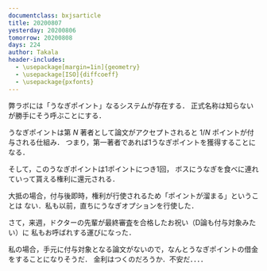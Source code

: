 ```yaml
---
documentclass: bxjsarticle
title: 20200807
yesterday: 20200806
tomorrow: 20200808
days: 224
author: Takala
header-includes:
  - \usepackage[margin=1in]{geometry}
  - \usepackage[ISO]{diffcoeff}
  - \usepackage{pxfonts}
---
```



弊ラボには「うなぎポイント」なるシステムが存在する．
正式名称は知らないが勝手にそう呼ぶことにする．


うなぎポイントは第 $N$ 著者として論文がアクセプトされると $1/N$ ポイントが付与される仕組み．
つまり，第一著者であれば1うなぎポイントを獲得することになる．


そして，このうなぎポイントは1ポイントにつき1回，
ボスにうなぎを食べに連れていって貰える権利に還元される．


大抵の場合，付与後即時，権利が行使されるため「ポイントが溜まる」ということは
ない．私も以前，直ちにうなぎオプションを行使した．


さて，来週，ドクターの先輩が最終審査を合格したお祝い（D論も付与対象みたい）に
私もお呼ばれする運びになった．


私の場合，手元に付与対象となる論文がないので，なんとうなぎポイントの借金をすることになりそうだ．
金利はつくのだろうか．不安だ．．．．